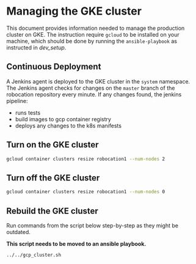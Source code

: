 # Managing the GKE cluster

This document provides information needed to manage the production cluster on GKE. The instruction require `gcloud` to be installed on your machine, which should be done by running the `ansible-playbook` as instructed in *dev_setup*.

## Continuous Deployment

A Jenkins agent is deployed to the GKE cluster in the `system` namespace. The Jenkins agent checks for changes on the `master` branch of the robocation repository every minute. If any changes found, the jenkins pipeline:

- runs tests
- build images to gcp container registry
- deploys any changes to the k8s manifests

## Turn on the GKE cluster

```zsh
gcloud container clusters resize robocation1 --num-nodes 2
```

## Turn off the GKE cluster

```zsh
gcloud container clusters resize robocation1 --num-nodes 0
```

## Rebuild the GKE cluster

Run commands from the script below step-by-step as they might be outdated.

**This script needs to be moved to an ansible playbook.**

```zsh
../../gcp_cluster.sh
```
